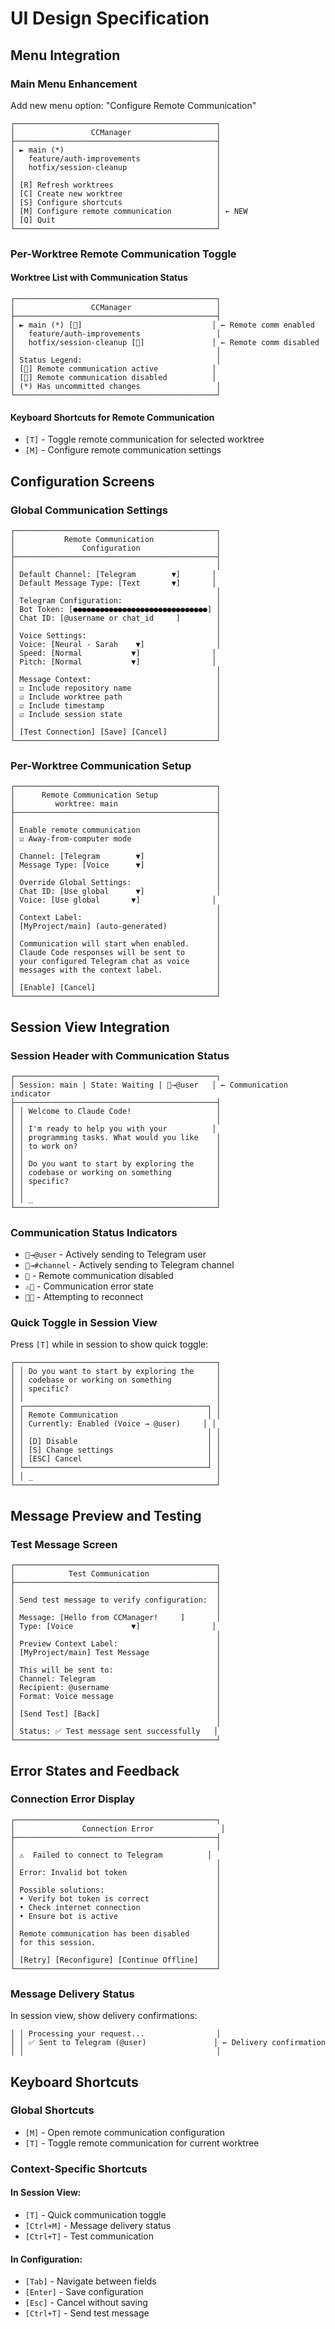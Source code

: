 # UI Design Specification

## Menu Integration

### Main Menu Enhancement
Add new menu option: "Configure Remote Communication"

```
┌─────────────────────────────────────────────┐
│                 CCManager                   │
├─────────────────────────────────────────────┤
│ ► main (*)                                  │
│   feature/auth-improvements                 │
│   hotfix/session-cleanup                    │
│                                             │
│ [R] Refresh worktrees                       │
│ [C] Create new worktree                     │
│ [S] Configure shortcuts                     │
│ [M] Configure remote communication          │ ← NEW
│ [Q] Quit                                    │
└─────────────────────────────────────────────┘
```

### Per-Worktree Remote Communication Toggle

#### Worktree List with Communication Status
```
┌─────────────────────────────────────────────┐
│                 CCManager                   │
├─────────────────────────────────────────────┤
│ ► main (*) [📱]                             │ ← Remote comm enabled
│   feature/auth-improvements                 │
│   hotfix/session-cleanup [📴]               │ ← Remote comm disabled
│                                             │
│ Status Legend:                              │
│ [📱] Remote communication active            │
│ [📴] Remote communication disabled          │
│ (*) Has uncommitted changes                 │
└─────────────────────────────────────────────┘
```

#### Keyboard Shortcuts for Remote Communication
- `[T]` - Toggle remote communication for selected worktree
- `[M]` - Configure remote communication settings

## Configuration Screens

### Global Communication Settings
```
┌─────────────────────────────────────────────┐
│           Remote Communication              │
│               Configuration                 │
├─────────────────────────────────────────────┤
│                                             │
│ Default Channel: [Telegram        ▼]       │
│ Default Message Type: [Text       ▼]       │
│                                             │
│ Telegram Configuration:                     │
│ Bot Token: [●●●●●●●●●●●●●●●●●●●●●●●●●●●●●●] │
│ Chat ID: [@username or chat_id     ]        │
│                                             │
│ Voice Settings:                             │
│ Voice: [Neural - Sarah    ▼]                │
│ Speed: [Normal           ▼]                │
│ Pitch: [Normal           ▼]                │
│                                             │
│ Message Context:                            │
│ ☑ Include repository name                   │
│ ☑ Include worktree path                     │
│ ☑ Include timestamp                         │
│ ☑ Include session state                     │
│                                             │
│ [Test Connection] [Save] [Cancel]           │
└─────────────────────────────────────────────┘
```

### Per-Worktree Communication Setup
```
┌─────────────────────────────────────────────┐
│      Remote Communication Setup             │
│         worktree: main                      │
├─────────────────────────────────────────────┤
│                                             │
│ Enable remote communication                 │
│ ☑ Away-from-computer mode                   │
│                                             │
│ Channel: [Telegram        ▼]                │
│ Message Type: [Voice      ▼]                │
│                                             │
│ Override Global Settings:                   │
│ Chat ID: [Use global      ▼]                │
│ Voice: [Use global       ▼]                │
│                                             │
│ Context Label:                              │
│ [MyProject/main] (auto-generated)           │
│                                             │
│ Communication will start when enabled.      │
│ Claude Code responses will be sent to       │
│ your configured Telegram chat as voice      │
│ messages with the context label.            │
│                                             │
│ [Enable] [Cancel]                           │
└─────────────────────────────────────────────┘
```

## Session View Integration

### Session Header with Communication Status
```
┌─────────────────────────────────────────────┐
│ Session: main | State: Waiting | 📱→@user   │ ← Communication indicator
├─────────────────────────────────────────────┤
│ │ Welcome to Claude Code!                   │
│ │                                           │
│ │ I'm ready to help you with your          │
│ │ programming tasks. What would you like    │
│ │ to work on?                               │
│ │                                           │
│ │ Do you want to start by exploring the     │
│ │ codebase or working on something          │
│ │ specific?                                 │
│ │                                           │
│ │ _                                         │
└─────────────────────────────────────────────┘
```

### Communication Status Indicators
- `📱→@user` - Actively sending to Telegram user
- `📱→#channel` - Actively sending to Telegram channel
- `📴` - Remote communication disabled
- `⚠️📱` - Communication error state
- `🔄📱` - Attempting to reconnect

### Quick Toggle in Session View
Press `[T]` while in session to show quick toggle:

```
┌─────────────────────────────────────────────┐
│ │ Do you want to start by exploring the     │
│ │ codebase or working on something          │
│ │ specific?                                 │
│ │                                           │
│ ┌─────────────────────────────────────────┐ │
│ │ Remote Communication                    │ │
│ │ Currently: Enabled (Voice → @user)     │ │
│ │                                         │ │
│ │ [D] Disable                             │ │
│ │ [S] Change settings                     │ │
│ │ [ESC] Cancel                            │ │
│ └─────────────────────────────────────────┘ │
│ │ _                                         │
└─────────────────────────────────────────────┘
```

## Message Preview and Testing

### Test Message Screen
```
┌─────────────────────────────────────────────┐
│            Test Communication               │
├─────────────────────────────────────────────┤
│                                             │
│ Send test message to verify configuration:  │
│                                             │
│ Message: [Hello from CCManager!     ]       │
│ Type: [Voice             ▼]                │
│                                             │
│ Preview Context Label:                      │
│ [MyProject/main] Test Message               │
│                                             │
│ This will be sent to:                       │
│ Channel: Telegram                           │
│ Recipient: @username                        │
│ Format: Voice message                       │
│                                             │
│ [Send Test] [Back]                          │
│                                             │
│ Status: ✅ Test message sent successfully   │
└─────────────────────────────────────────────┘
```

## Error States and Feedback

### Connection Error Display
```
┌─────────────────────────────────────────────┐
│               Connection Error               │
├─────────────────────────────────────────────┤
│                                             │
│ ⚠️  Failed to connect to Telegram          │
│                                             │
│ Error: Invalid bot token                    │
│                                             │
│ Possible solutions:                         │
│ • Verify bot token is correct               │
│ • Check internet connection                 │
│ • Ensure bot is active                      │
│                                             │
│ Remote communication has been disabled      │
│ for this session.                           │
│                                             │
│ [Retry] [Reconfigure] [Continue Offline]    │
└─────────────────────────────────────────────┘
```

### Message Delivery Status
In session view, show delivery confirmations:
```
│ │ Processing your request...                │
│ │ ✅ Sent to Telegram (@user)               │ ← Delivery confirmation
│ │                                           │
```

## Keyboard Shortcuts

### Global Shortcuts
- `[M]` - Open remote communication configuration
- `[T]` - Toggle remote communication for current worktree

### Context-Specific Shortcuts
#### In Session View:
- `[T]` - Quick communication toggle
- `[Ctrl+M]` - Message delivery status
- `[Ctrl+T]` - Test communication

#### In Configuration:
- `[Tab]` - Navigate between fields
- `[Enter]` - Save configuration
- `[Esc]` - Cancel without saving
- `[Ctrl+T]` - Send test message